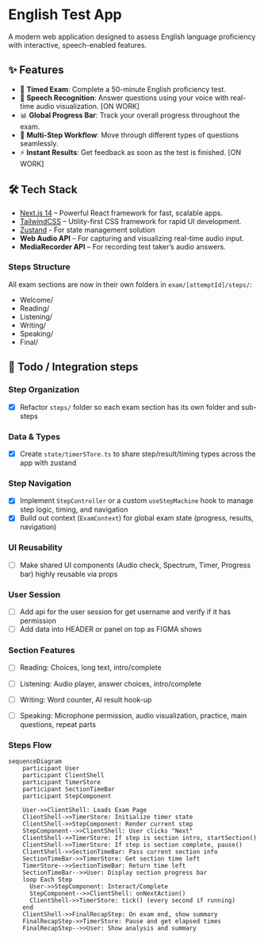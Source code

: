 # English Test App

A modern web application designed to assess English language proficiency with interactive, speech-enabled features.

## ✨ Features

- 📝 **Timed Exam**: Complete a 50-minute English proficiency test.
- 🎤 **Speech Recognition**: Answer questions using your voice with real-time audio visualization. [ON WORK]
- 📊 **Global Progress Bar**: Track your overall progress throughout the exam.
- 🔄 **Multi-Step Workflow**: Move through different types of questions seamlessly.
- ⚡ **Instant Results**: Get feedback as soon as the test is finished. [ON WORK]

## 🛠️ Tech Stack

- [Next.js 14](https://nextjs.org/) – Powerful React framework for fast, scalable apps.
- [TailwindCSS](https://tailwindcss.com/) – Utility-first CSS framework for rapid UI development.
- [Zustand](https://zustand.docs.pmnd.rs/getting-started/introduction) - For state management solution
- **Web Audio API** – For capturing and visualizing real-time audio input.
- **MediaRecorder API** – For recording test taker’s audio answers.


### Steps Structure

All exam sections are now in their own folders in `exam/[attemptId]/steps/`:

- Welcome/
- Reading/
- Listening/
- Writing/
- Speaking/
- Final/


## 📌 Todo / Integration steps

### Step Organization
- [x] Refactor `steps/` folder so each exam section has its own folder and sub-steps

### Data & Types
- [x] Create `state/timerSTore.ts` to share step/result/timing types across the app with zustand

### Step Navigation
- [x] Implement `StepController` or a custom `useStepMachine` hook to manage step logic, timing, and navigation
- [x] Build out context (`ExamContext`) for global exam state (progress, results, navigation)

### UI Reusability
- [ ] Make shared UI components (Audio check, Spectrum, Timer, Progress bar) highly reusable via props

### User Session
- [ ] Add api for the user session for get username and verify if it has permission
- [ ] Add data into HEADER or panel on top as FIGMA shows

### Section Features
- [ ] Reading: Choices, long text, intro/complete
- [ ] Listening: Audio player, answer choices, intro/complete
- [ ] Writing: Word counter, AI result hook-up
- [ ] Speaking: Microphone permission, audio visualization, practice, main questions, repeat parts


### Steps Flow
```mermaid
sequenceDiagram
    participant User
    participant ClientShell
    participant TimerStore
    participant SectionTimeBar
    participant StepComponent

    User->>ClientShell: Loads Exam Page
    ClientShell->>TimerStore: Initialize timer state
    ClientShell->>StepComponent: Render current step
    StepComponent-->>ClientShell: User clicks "Next"
    ClientShell->>TimerStore: If step is section intro, startSection()
    ClientShell->>TimerStore: If step is section complete, pause()
    ClientShell->>SectionTimeBar: Pass current section info
    SectionTimeBar->>TimerStore: Get section time left
    TimerStore-->>SectionTimeBar: Return time left
    SectionTimeBar-->>User: Display section progress bar
    loop Each Step
      User->>StepComponent: Interact/Complete
      StepComponent-->>ClientShell: onNextAction()
      ClientShell->>TimerStore: tick() (every second if running)
    end
    ClientShell->>FinalRecapStep: On exam end, show summary
    FinalRecapStep->>TimerStore: Pause and get elapsed times
    FinalRecapStep-->>User: Show analysis and summary
```




